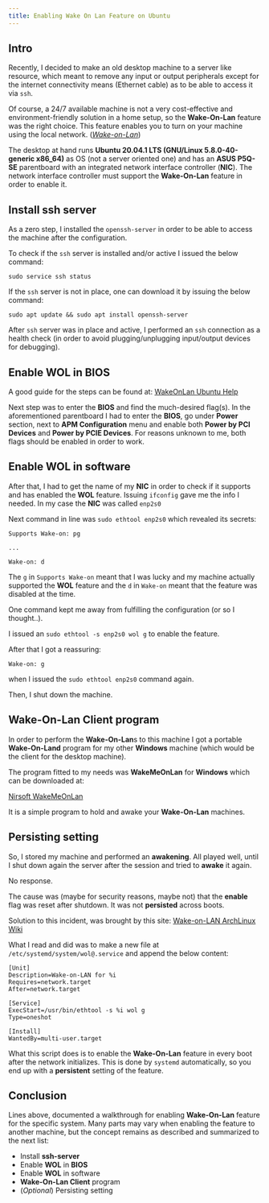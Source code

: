 ```yaml
---
title: Enabling Wake On Lan Feature on Ubuntu
---
```


## Intro

Recently, I decided to make an old desktop machine to a server like resource, 
which meant to remove any input or output peripherals except for the 
internet connectivity means (Ethernet cable) as to be able to access it via `ssh`.

Of course, a 24/7 available machine is not a very cost-effective and 
environment-friendly solution in a home setup, so the **Wake-On-Lan** feature 
was the right choice. This feature enables you to turn on your machine using 
the local network. (_[Wake-on-Lan](https://en.wikipedia.org/wiki/Wake-on-LAN)_)

The desktop at hand runs **Ubuntu 20.04.1 LTS (GNU/Linux 5.8.0-40-generic x86_64)** as OS
(not a server oriented one) and has an **ASUS P5Q-SE** parentboard with an integrated network 
interface controller (**NIC**). The network interface controller must support 
the **Wake-On-Lan** feature in order to enable it.

## Install ssh server

As a zero step, I installed the `openssh-server` in order to be able to access the machine
after the configuration.

To check if the `ssh` server is installed and/or active I issued the below command:

`sudo service ssh status`

If the `ssh` server is not in place, one can download it by issuing the below command:

`sudo apt update && sudo apt install openssh-server`

After `ssh` server was in place and active, I performed an `ssh` connection as a health check 
(in order to avoid plugging/unplugging input/output devices for debugging).

## Enable WOL in BIOS

A good guide for the steps can be found at:
[WakeOnLan Ubuntu Help](https://help.ubuntu.com/community/WakeOnLan#:~:text=To%20enable%20WoL%20in%20the,Save%20your%20settings%20and%20reboot.)

Next step was to enter the **BIOS** and find the much-desired flag(s).
In the aforementioned parentboard I had to enter the **BIOS**, go under **Power** section,
next to **APM Configuration** menu and enable both **Power by PCI Devices** and 
**Power by PCIE Devices**. For reasons unknown to me, both flags should be enabled in order to
work.

## Enable WOL in software

After that, I had to get the name of my **NIC** in order to check if it supports and has enabled the 
**WOL** feature.
Issuing `ifconfig` gave me the info I needed. In my case the **NIC** was called `enp2s0`

Next command in line was `sudo ethtool enp2s0` which revealed its secrets:

```
Supports Wake-on: pg

...

Wake-on: d
```

The `g` in `Supports Wake-on` meant that I was lucky and my machine actually supported the **WOL** feature
and the `d` in `Wake-on` meant that the feature was disabled at the time.

One command kept me away from fulfilling the configuration (or so I thought..).

I issued an `sudo ethtool -s enp2s0 wol g` to enable the feature.

After that I got a reassuring:

```
Wake-on: g
```

when I issued the `sudo ethtool enp2s0` command again.

Then, I shut down the machine.

## Wake-On-Lan Client program

In order to perform the **Wake-On-Lan**s to this machine I got a portable **Wake-On-Land** program
for my other **Windows** machine (which would be the client for the desktop machine).

The program fitted to my needs was **WakeMeOnLan** for **Windows** which can be
downloaded at:

[Nirsoft WakeMeOnLan](https://www.nirsoft.net/utils/wake_on_lan.html)

It is a simple program to hold and awake your **Wake-On-Lan** machines.

## Persisting setting

So, I stored my machine and performed an **awakening**.
All played well, until I shut down again the server after the session and tried to **awake** it
again.

No response.

The cause was (maybe for security reasons, maybe not) that the **enable** flag
was reset after shutdown. It was not **persisted** across boots.

Solution to this incident, was brought by this site:
[Wake-on-LAN ArchLinux Wiki](https://wiki.archlinux.org/index.php/Wake-on-LAN)

What I read and did was to 
make a new file at `/etc/systemd/system/wol@.service`
and append the below content:

```
[Unit]
Description=Wake-on-LAN for %i
Requires=network.target
After=network.target

[Service]
ExecStart=/usr/bin/ethtool -s %i wol g
Type=oneshot

[Install]
WantedBy=multi-user.target
```

What this script does is to enable the **Wake-On-Lan** feature in every boot
after the network initializes. This is done by `systemd` automatically, so you end
up with a **persistent** setting of the feature.

## Conclusion

Lines above, documented a walkthrough for enabling **Wake-On-Lan** feature for the specific
system. Many parts may vary when enabling the feature to another machine, but the
concept remains as described and summarized to the next list:

* Install **ssh-server**
* Enable **WOL** in **BIOS**
* Enable **WOL** in software
* **Wake-On-Lan Client** program
* (_Optional_) Persisting setting 
